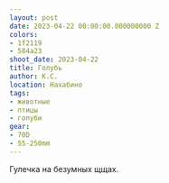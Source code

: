 ```yaml
---
layout: post
date: 2023-04-22 00:00:00.000000000 Z
colors:
- 1f2119
- 584a23
shoot_date: 2023-04-22
title: Голубь
author: К.С.
location: Нахабино
tags:
- животные
- птицы
- голуби
gear:
- 70D
- 55-250mm
---
```

Гулечка на безумных щщах.


